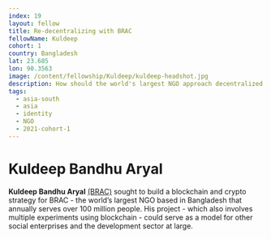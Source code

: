 ```yaml
---
index: 19
layout: fellow
title: Re-decentralizing with BRAC
fellowName: Kuldeep
cohort: 1
country: Bangladesh
lat: 23.685
lon: 90.3563
image: /content/fellowship/Kuldeep/kuldeep-headshot.jpg
description: How should the world's largest NGO approach decentralized technology?
tags:
  - asia-south
  - asia
  - identity
  - NGO
  - 2021-cohort-1
---
```


# Kuldeep Bandhu Aryal

**Kuldeep Bandhu Aryal** [(BRAC)](http://www.brac.net/) sought to build a blockchain and crypto strategy for BRAC - the world’s largest NGO based in Bangladesh that annually serves over 100 million people. His project - which also involves multiple experiments using blockchain - could serve as a model for other social enterprises and the development sector at large.
